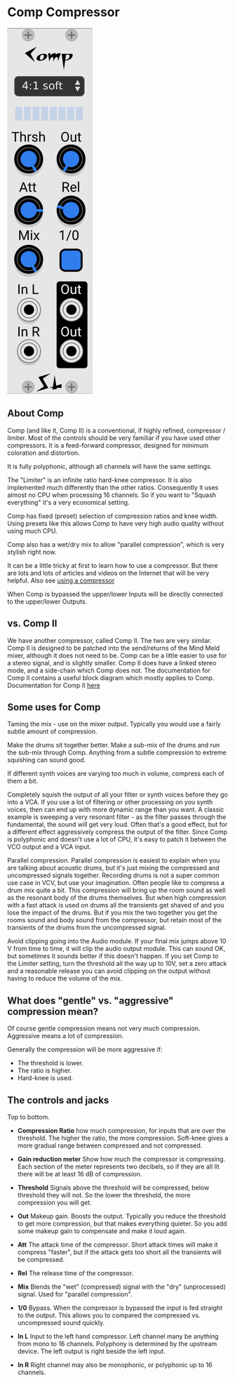 # Comp Compressor

![Comp Panel](./comp.png)

## About Comp

Comp (and like it, Comp II) is a conventional, if highly refined, compressor / limiter. Most of the controls should be very familiar if you have used other compressors. It is a feed-forward compressor, designed for minimum coloration and distortion.

It is fully polyphonic, although all channels will have the same settings.

The "Limiter" is an infinite ratio hard-knee compressor. It is also implemented much differently than the other ratios. Consequently it uses almost no CPU when processing 16 channels. So if you want to "Squash everything" it's a very economical setting.

Comp has fixed (preset) selection of compression ratios and knee width. Using presets like this allows Comp to have very high audio quality without using much CPU.

Comp also has a wet/dry mix to allow "parallel compression", which is very stylish right now.

It can be a little tricky at first to learn how to use a compressor. But there are lots and lots of articles and videos on the Internet that will be very helpful. Also see [using a compressor](./using-a-compressor.md)

When Comp is bypassed the upper/lower Inputs will be directly connected to the upper/lower Outputs.

## vs. Comp II

We have another compressor, called Comp II. The two are very similar. Comp II is designed to be patched into the send/returns of the Mind Meld mixer, although it does not need to be. Comp can be a little easier to use for a stereo signal, and is slightly smaller. Comp II does have a linked stereo mode, and a side-chain which Comp does not. The documentation for Comp II contains a useful block diagram which mostly applies to Comp. Documentation for Comp II [here](./compressor2.md)

## Some uses for Comp

Taming the mix - use on the mixer output. Typically you would use a fairly subtle amount of compression.

Make the drums sit together better. Make a sub-mix of the drums and run the sub-mix through Comp. Anything from a subtle compression to extreme squishing can sound good.

If different synth voices are varying too much in volume, compress each of them a bit.

Completely squish the output of all your filter or synth voices before they go into a VCA. If you use a lot of filtering or other processing on you synth voices, then can end up with more dynamic range than you want. A classic example is sweeping a very resonant filter - as the filter passes through the fundamental, the sound will get very loud. Often that's a good effect, but for a different effect aggressively compress the output of the filter. Since Comp is polyphonic and doesn't use a lot of CPU, it's easy to patch it between the VCO output and a VCA input.

Parallel compression. Parallel compression is easiest to explain when you are talking about acoustic drums, but it's just mixing the compressed and uncompressed signals together. Recording drums is not a super common use case in VCV, but use your imagination. Often people like to compress a drum mix quite a bit. This compression will bring up the room sound as well as the resonant body of the drums themselves. But when high compression with a fast attack is used on drums all the transients get shaved of and you lose the impact of the drums. But if you mix the two together you get the rooms sound and body sound from the compressor, but retain most of the transients of the drums from the uncompressed signal.

Avoid clipping going into the Audio module. If your final mix jumps above 10 V from time to time, it will clip the audio output module. This can sound OK, but sometimes it sounds better if this doesn't happen. If you set Comp to the Limiter setting, turn the threshold all the way up to 10V, set a zero attack and a reasonable release you can avoid clipping on the output without having to reduce the volume of the mix.

## What does "gentle" vs. "aggressive" compression mean?

Of course gentle compression means not very much compression. Aggressive means a lot of compression.

Generally the compression will be more aggressive if:

* The threshold is lower.
* The ratio is higher.
* Hard-knee is used.

## The controls and jacks

Top to bottom.

* **Compression Ratio** how much compression, for inputs that are over the threshold. The higher the ratio, the more compression. Soft-knee gives a more gradual range between compressed and not compressed.

* **Gain reduction meter** Show how much the compressor is compressing. Each section of the meter represents two decibels, so if they are all lit there will be at least 16 dB of compression.

* **Threshold** Signals above the threshold will be compressed, below threshold they will not. So the lower the threshold, the more compression you will get.

* **Out** Makeup gain. Boosts the output. Typically you reduce the threshold to get more compression, but that makes everything quieter. So you add some makeup gain to compensate and make it loud again.

* **Att** The attack time of the compressor. Short attack times will make it compress "faster", but if the attack gets too short all the transients will be compressed.

* **Rel** The release time of the compressor.

* **Mix** Blends the "wet" (compressed) signal with the "dry" (unprocessed) signal. Used for "parallel compression".

* **1/0** Bypass. When the compressor is bypassed the input is fed straight to the output. This allows you to compared the compressed vs. uncompressed sound quickly.

* **In L** Input to the left hand compressor. Left channel many be anything from mono to 16 channels. Polyphony is determined by the upstream device. The left output is right beside the left input.

* **In R** Right channel may also be monophonic, or polyphonic up to 16 channels.
